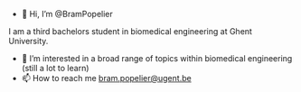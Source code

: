 - 👋 Hi, I’m @BramPopelier

I am a third bachelors student in biomedical engineering at Ghent University. 

- 👀 I’m interested in a broad range of topics within biomedical engineering (still a lot to learn)
- 📫 How to reach me bram.popelier@ugent.be

<!---
BramPopelier/BramPopelier is a ✨ special ✨ repository because its `README.md` (this file) appears on your GitHub profile.
You can click the Preview link to take a look at your changes.
--->
